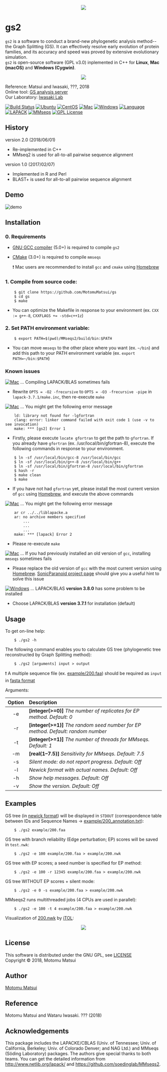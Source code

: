 <p align="center"><img src="https://raw.github.com/wiki/MotomuMatsui/gs/images/GSbanner.png"></p>  

# gs2
`gs2` is a software to conduct a brand-new phylogenetic analysis method--the Graph Splitting (GS). It can effectively resolve early evolution of protein families, and its accuracy and speed was proved by extensive evolutionary simulation.    
`gs2` is open-source software (GPL v3.0) inplemented in C++ for <strong>Linux</strong>, <strong>Mac (macOS)</strong> and <strong>Windows (Cygwin)</strong>.    

<p align="center"><img src="https://raw.github.com/wiki/MotomuMatsui/gs/images/introduction.png"></p>

Reference: Matsui and Iwasaki, ???, 2018  
Online tool: [GS analysis server](http://gs.bs.s.u-tokyo.ac.jp/)  
Our Laboratory: [Iwasaki Lab](http://iwasakilab.bs.s.u-tokyo.ac.jp/eindex.html)  

[![Build Status](https://travis-ci.org/MotomuMatsui/gs.svg?branch=master)](https://travis-ci.org/MotomuMatsui/gs)
[![Ubuntu](https://img.shields.io/badge/Linux-Ubuntu-green.svg)](https://www.ubuntu.com/)
[![CentOS](https://img.shields.io/badge/Linux-CentOS-green.svg)](https://www.centos.org/)
[![Mac](https://img.shields.io/badge/Mac-macOS-green.svg)](https://www.apple.com/macos/)
[![Windows](https://img.shields.io/badge/Windows-Cygwin-green.svg)](https://www.cygwin.com/)
[![Language](https://img.shields.io/badge/C%2B%2B-5.0%2B-green.svg)](https://gcc.gnu.org/)
[![LAPACK](https://img.shields.io/badge/LAPACK%2FBLAS-3.7%2B-green.svg)](http://www.netlib.org/lapack/)
[![MMseqs](https://img.shields.io/badge/MMSeqs-2.0%2B-green.svg)](https://github.com/soedinglab/MMseqs2)
[![GPL License](https://img.shields.io/badge/license-GPL-blue.svg)](LICENSE)

## History
version 2.0 (2018/06/01)   
  - Re-implemented in C++    
  - MMseq2 is used for all-to-all pairwise sequence alignment    

version 1.0 (2017/02/07)   
  - Implemented in R and Perl    
  - BLAST+ is used for all-to-all pairwise sequence alignment    

## Demo

![demo](https://raw.github.com/wiki/MotomuMatsui/gs/images/demo.gif)

## Installation

### 0. Requirements

- [GNU GCC compiler](https://gcc.gnu.org/) (5.0+) is required to compile `gs2`    
- [CMake](https://cmake.org/) (3.0+) is required to compile `mmseqs`    

  :exclamation: Mac users are recommended to install `gcc` and `cmake` using [Homebrew](https://brew.sh/)  

### 1. Compile from source code:

````
    $ git clone https://github.com/MotomuMatsui/gs
    $ cd gs
    $ make
````

- You can optimize the Makefile in response to your environment (ex. `CXX := g++-8`, `CXXFLAGS += -std=c++1z`)

### 2. Set PATH environment variable:

```
    $ export PATH=$(pwd)/MMseqs2/build/bin:$PATH
```

- You can move `mmseqs` to the other place where you want (ex. `~/bin`) and add this path to your PATH environment variable (ex. `export PATH=~/bin:$PATH`)

### Known issues

[![Mac](https://img.shields.io/badge/Mac-macOS-yellow.svg)](https://www.apple.com/macos/) ... Compiling LAPACK/BLAS sometimes fails    
- Rewrite `OPTS = -O2 -frecursive` to `OPTS = -O3 -frecursive -pipe` in `lapack-3.7.1/make.inc`, then re-execute `make`    

[![Mac](https://img.shields.io/badge/Mac-macOS-yellow.svg)](https://www.apple.com/macos/) ... You might get the following error message
```
    ld: library not found for -lgfortran
    clang: error: linker command failed with exit code 1 (use -v to see invocation)
    make: *** [gs2] Error 1
```
- Firstly, please execute `locate gfortran` to get the path to `gfortran`. If you already have `gfortran` (ex. /usr/local/bin/gfortran-8), execute the following commands in response to your environment.
```
    $ ln -sf /usr/local/bin/gcc-8 /usr/local/bin/gcc
    $ ln -sf /usr/local/bin/g++-8 /usr/local/bin/g++
    $ ln -sf /usr/local/bin/gfortran-8 /usr/local/bin/gfortran
    $ hash -r
    $ make clean
    $ make
```
- If you have not had `gfortran` yet, please install the most current version of `gcc` using [Homebrew](https://brew.sh/), and execute the above commands    

[![Mac](https://img.shields.io/badge/Mac-macOS-yellow.svg)](https://www.apple.com/macos/) ... You might get the following error message 
```
    ar cr ../../liblapacke.a 
    ar: no archive members specified
        ...
        ...
        ...
    make: *** [lapack] Error 2
```
- Please re-execute `make`    

[![Mac](https://img.shields.io/badge/Mac-macOS-yellow.svg)](https://www.apple.com/macos/) ... If you had previously installed an old version of `gcc`, installing `mmseqs` sometimes fails
- Please replace the old version of `gcc` with the most current version using [Homebrew](https://brew.sh/). [SonicParanoid project page](http://iwasakilab.bs.s.u-tokyo.ac.jp/sonicparanoid/) should give you a useful hint to solve this issue  

[![Windows](https://img.shields.io/badge/Windows-Cygwin-yellow.svg)](https://www.cygwin.com/) ... LAPACK/BLAS <strong>version 3.8.0</strong> has some problem to be installed    
- Choose LAPACK/BLAS <strong>version 3.7.1</strong> for installation (default)    

## Usage
To get on-line help:
```
    $ ./gs2 -h
```

The following command enables you to calculate GS tree (phylogenetic tree reconstructed by Graph Splitting method):
```
    $ ./gs2 [arguments] input > output
```

  :exclamation: A multiple sequence file (ex. [example/200.faa](example/200.faa)) should be required as `input` in [fasta format](https://en.wikipedia.org/wiki/FASTA_format)

Arguments:

|Option| Description                                                                                         |
|:----:|:----------------------------------------------------------------------------------------------------|
|  -e  |<strong>[integer(>=0)]</strong> <em>The number of replicates for EP method. Default: 0</em>          |
|  -r  |<strong>[integer(>=1)]</strong> <em>The random seed number for EP method. Default: random number</em>|
|  -t  |<strong>[integer(>=1)]</strong> <em>The number of threads for MMseqs. Default: 1</em>                |
|  -m  |<strong>[real(1&ndash;7.5)]</strong> <em>Sensitivity for MMseqs. Default: 7.5</em>                   |
|  -s  |<em>Silent mode: do not report progress. Default: Off</em>                                           |
|  -l  |<em>Newick format with actual names. Default: Off</em>                                               |
|  -h  |<em>Show help messages. Default: Off</em>                                                            |
|  -v  |<em>Show the version. Default: Off</em>                                                              |

## Examples
GS tree (in [newick format](https://en.wikipedia.org/wiki/Newick_format)) will be displayed in `STDOUT` (correspondence table between IDs and Sequence Names &rarr; [example/200_annotation.txt](example/200_annotation.txt)):
```
    $ ./gs2 example/200.faa
```

GS tree with branch reliability (Edge perturbation; EP) scores will be saved in `test.nwk`:
```
    $ ./gs2 -e 100 example/200.faa > example/200.nwk
```

GS tree with EP scores; a seed number is specified for EP method:
```
    $ ./gs2 -e 100 -r 12345 example/200.faa > example/200.nwk
```

GS tree WITHOUT EP scores + silent mode:
```
    $ ./gs2 -e 0 -s example/200.faa > example/200.nwk
```

MMseqs2 runs multithreaded jobs (4 CPUs are used in parallel):
```
    $ ./gs2 -e 100 -t 4 example/200.faa > example/200.nwk
```

Visualization of [200.nwk](example/200.nwk) by [iTOL](https://itol.embl.de/):

<p align="center"><img src="https://raw.github.com/wiki/MotomuMatsui/gs/images/200_iTOL.png"></p>  

## License
This software is distributed under the GNU GPL, see [LICENSE](LICENSE)   
Copyright &copy; 2018, Motomu Matsui

## Author
[Motomu Matsui](https://sites.google.com/site/motomumatsui/)

## Reference
Motomu Matsui and Wataru Iwasaki. ??? (2018)

## Acknowledgements
This package includes the LAPACKE/CBLAS (Univ. of Tennessee; Univ. of California, Berkeley; Univ. of Colorado Denver; and NAG Ltd.) and MMseqs (S&ouml;ding Laboratory) packages. The authors give special thanks to both teams. You can get the detailed information from http://www.netlib.org/lapack/ and https://github.com/soedinglab/MMseqs2.
